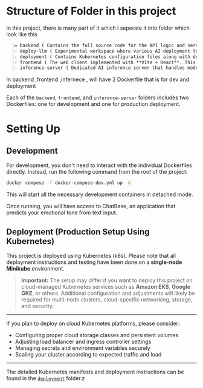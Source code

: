 # Structure of Folder in this project
In this project, there is many part of it which i seperate it into folder which look like this

```markdown
  |= backend ( Contains the full source code for the API logic and server implementation, built with **FastAPI** )
  |- deploy-llm ( Experimental workspace where various AI deployment tools and frameworks are tested, including **vLLM**, **Triton**, and **TorchServe** )
  |- deployment ( Contains Kubernetes configuration files along with detailed instructions on how to build and deploy the project )
  |- frontend ( The web client implemented with **Vite + React**. This provides the chat-based user interface that connects to the backend API )
  |- inference-server ( Dedicated AI inference server that handles model serving and scales independently. This server communicates with the backend and frontend to deliver AI-powered features )
```

In backend ,frontend ,infernece , will have 2 Dockerfile that is for dev and deployment


Each of the `backend`, `frontend`, and `inference-server` folders includes two Dockerfiles: one for development and one for production deployment.


# Setting Up

## Development
For development, you don't need to interact with the individual Dockerfiles directly. Instead, run the following command from the root of the project:

```bash
docker compose -f docker-compose-dev.yml up -d
```
This will start all the necessary development containers in detached mode.

Once running, you will have access to ChatBase, an application that predicts your emotional tone from text input.

## Deployment (Production Setup Using Kubernetes)

This project is deployed using Kubernetes (k8s). Please note that all deployment instructions and testing have been done on a **single-node Minikube** environment.

> **Important:** The setup may differ if you want to deploy this project on cloud-managed Kubernetes services such as **Amazon EKS**, **Google GKE**, or others. Additional configuration and adjustments will likely be required for multi-node clusters, cloud-specific networking, storage, and security.

---

If you plan to deploy on cloud Kubernetes platforms, please consider:

- Configuring proper cloud storage classes and persistent volumes
- Adjusting load balancer and ingress controller settings
- Managing secrets and environment variables securely
- Scaling your cluster according to expected traffic and load

---

The detailed Kubernetes manifests and deployment instructions can be found in the [`deployment`](./deployment) folder.z